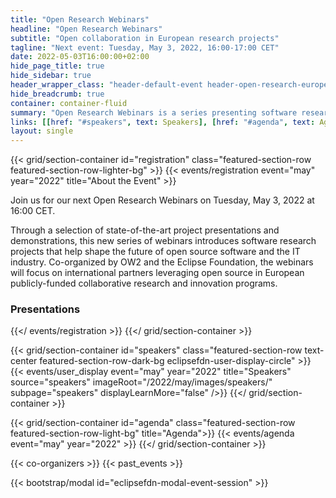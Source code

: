 ```yaml
---
title: "Open Research Webinars"
headline: "Open Research Webinars"
subtitle: "Open collaboration in European research projects"
tagline: "Next event: Tuesday, May 3, 2022, 16:00-17:00 CET"
date: 2022-05-03T16:00:00+02:00
hide_page_title: true
hide_sidebar: true
header_wrapper_class: "header-default-event header-open-research-europe-event"
hide_breadcrumb: true
container: container-fluid
summary: "Open Research Webinars is a series presenting software research projects that are helping to shape the future of open source software and the IT industry. Co-organized by OW2 and the Eclipse Foundation, the webinars will focus on international partners leveraging open source in European publicly-funded collaborative research and innovation programs."
links: [[href: "#speakers", text: Speakers], [href: "#agenda", text: Agenda TBD]]
layout: single
---
```


{{< grid/section-container id="registration" class="featured-section-row featured-section-row-lighter-bg" >}}
   {{< events/registration event="may" year="2022" title="About the Event" >}} 

Join us for our next Open Research Webinars on Tuesday, May 3, 2022 at 16:00 CET. 

Through a selection of state-of-the-art project presentations and demonstrations, this new series of webinars introduces software research projects that help shape the future of open source software and the IT industry. Co-organized by OW2 and the Eclipse Foundation, the webinars will focus on international partners leveraging open source in European publicly-funded collaborative research and innovation programs.

### Presentations   



   {{</ events/registration >}}
{{</ grid/section-container >}}

{{< grid/section-container id="speakers" class="featured-section-row text-center featured-section-row-dark-bg eclipsefdn-user-display-circle" >}}
  {{< events/user_display event="may" year="2022" title="Speakers" source="speakers" imageRoot="/2022/may/images/speakers/" subpage="speakers" displayLearnMore="false" />}}
{{</ grid/section-container >}}

{{< grid/section-container id="agenda" class="featured-section-row featured-section-row-light-bg" title="Agenda">}}
  {{< events/agenda event="may" year="2022" >}}
{{</ grid/section-container >}}

{{< co-organizers >}}
{{< past_events >}}

{{< bootstrap/modal id="eclipsefdn-modal-event-session" >}}